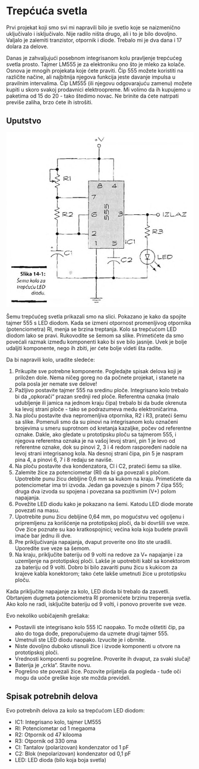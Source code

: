 # Trepćuća svetla

Prvi projekat koji smo svi mi napravili bilo je svetlo koje se naizmenično uključivalo i isključivalo. Nije radilo ništa drugo, ali i to je bilo dovoljno. Valjalo je zalemiti tranzistor, otpornik i diode. Trebalo mi je dva dana i 17 dolara za delove. 

Danas je zahvaljujući posebnom integrisanom kolu pravljenje trepćućeg svetla prosto. Tajmer LM555 je za elektroniku ono što je mleko za kolače. Osnova je mnogih projekata koje ćete praviti. Čip 555 možete koristiti na različite načine, ali najbitnija njegova funkcija jeste davanje impulsa u pravilnim intervalima. Čip LM555 (ili njegovu odgovarajuću zamenu) možete kupiti u skoro svakoj prodavnici elektroopreme. Mi volimo da ih kupujemo u paketima od 15 do 20 - tako štedimo novac. Ne brinite da ćete natrpati previše zaliha, brzo ćete ih istrošiti.

## Uputstvo

![](../slike/trepcuca-dioda.jpg)

Šemu trepćućeg svetla prikazali smo na slici. Pokazano je kako da spojite tajmer 555 s LED diodom. Kada se izmeni otpornost promenljivog otpornika (potenciometra) Rl, menja se brzina treptanja. Kolo sa trepćućom LED diodom lako se pravi. Rukovodite se šemom sa slike. Primetićete da smo povećali razmak između komponenti kako bi sve bilo jasnije. Uvek je bolje udaljiti komponente, nego ih zbiti, jer ćete bolje videti šta radite.

Da bi napravili kolo, uradite sledeće:
1. Prikupite sve potrebne komponente. Pogledajte spisak delova koji je priložen dole. Nema ničeg goreg no da počnete projekat, i stanete na pola posla jer nemate sve delove!
2. Pažljivo postavite tajmer 555 na sredinu ploče. Integrisano kolo trebalo bi da „opkorači“ prazan srednji red ploče. Referentna oznaka (malo udubljenje ili jamica na jednom kraju čipa) trebalo bi da bude okrenuta ka levoj strani ploče - tako se podrazumeva medu elektroničarima.
3. Na ploču postavite dva nepromenljiva otpornika, R2 i R3, prateći šemu sa slike. Pomenuli smo da su pinovi na integrisanom kolu označeni brojevima u smeru suprotnom od kretanja kazaljke, počev od referentne oznake. Dakle, ako gledate u prototipsku ploču sa tajmerom 555, i njegova referentna oznaka je na vašoj levoj strani, pin 1 je levo od referentne oznake, dok su pinovi 2, 3 i 4 redom raspoređeni nadole na levoj strani integrisanog kola. Na desnoj strani čipa, pin 5 je naspram pina 4, a pinovi 6, 7 i 8 redaju se naviše.
4. Na ploču postavite dva kondenzatora, Cl i C2, prateći šemu sa slike.
5. Zalemite žice za potenciometar (Rl) da bi ga povezali s pločom. Upotrebite punu žicu debljine 0,6 mm sa kukom na kraju. Primetićete da potenciometar ima tri izvoda. Jedan ga povezuje s pinom 7 čipa 555; druga dva izvoda su spojena i povezana sa pozitivnim (V+) polom napajanja.
6. Povežite LED diodu kako je pokazano na šemi. Katodu LED diode morate povezati na masu.
7. Upotrebite punu žicu debljine 0,64 mm, po mogućstvu već ogoljenu i pripremljenu za korišćenje na prototipskoj ploči, da bi dovršili sve veze. Ove žice poznate su kao kratkospojnici; većina kola koja budete pravili imaće bar jednu ili dve.
8. Pre priključivanja napajanja, dvaput proverite ono što ste uradili. Uporedite sve veze sa šemom.
9. Na kraju, priključite bateriju od 9 volti na redove za V+ napajanje i za uzemljenje na prototipskoj ploči. Lakše je upotrebiti kabl sa konektorom za bateriju od 9 volti. Dobro bi bilo zavariti punu žicu s kukicom za krajeve kabla konektorom; tako ćete lakše umetnuti žice u prototipsku ploču.

Kada priključite napajanje za kolo, LED dioda bi trebalo da zasvetli. Obrtanjem dugmeta potenciometra Rl promenićete brzinu treperenja svetla. Ako kolo ne radi, isključite bateriju od 9 volti, i ponovo proverite sve veze.

Evo nekoliko uobičajenih grešaka:
* Postavili ste integrisano kolo 555 IC naopako. To može oštetiti čip, pa ako do toga dođe, preporučujemo da uzmete drugi tajmer 555.
* Umetnuli ste LED diodu naopako. Izvucite je i obrnite.
* Niste dovoljno duboko utisnuli žice i izvode komponenti u otvore na prototipskoj ploči.
* Vrednosti komponenti su pogrešne. Proverite ih dvaput, za svaki slučaj!
* Baterija je „crkla“. Stavite novu.
* Pogrešno ste povezali žice. Pozovite prijatelja da pogleda - tuđe oči mogu da uoče greške koje ste možda prevideli.

## Spisak potrebnih delova

Evo potrebnih delova za kolo sa trepćućom LED diodom:
* IC1: Integrisano kolo, tajmer LM555
* Rl: Potenciometar od 1 megaoma
* R2: Otpornik od 47 kilooma
* R3: Otpornik od 330 oma
* Cl: Tantalov (polarizovan) kondenzator od 1 pF
* C2: Blok (nepolarizovan) kondenzator od 0,1 pF
* LED: LED dioda (bilo koja boja svetla)
